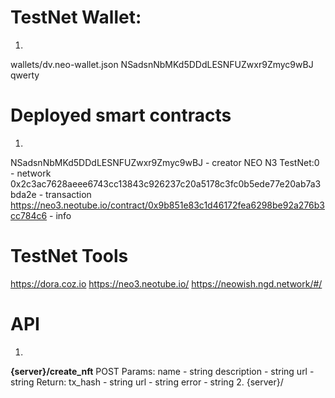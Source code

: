 # TestNet Wallet:
1. 
wallets/dv.neo-wallet.json
NSadsnNbMKd5DDdLESNFUZwxr9Zmyc9wBJ
qwerty

# Deployed smart contracts
1.
NSadsnNbMKd5DDdLESNFUZwxr9Zmyc9wBJ - creator
NEO N3 TestNet:0 - network
0x2c3ac7628aeee6743cc13843c926237c20a5178c3fc0b5ede77e20ab7a3bda2e - transaction
https://neo3.neotube.io/contract/0x9b851e83c1d46172fea6298be92a276b3cc784c6 - info

# TestNet Tools

https://dora.coz.io
https://neo3.neotube.io/
https://neowish.ngd.network/#/

# API

1.
**{server}/create_nft**
POST
Params: 
name - string
description - string
url - string
Return:
tx_hash - string
url - string
error - string
2.
{server}/